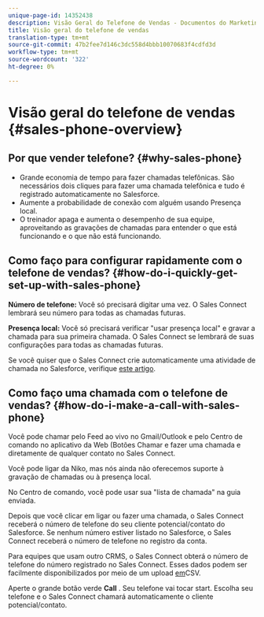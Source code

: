 ```yaml
---
unique-page-id: 14352438
description: Visão Geral do Telefone de Vendas - Documentos do Marketing - Documentação do Produto
title: Visão geral do telefone de vendas
translation-type: tm+mt
source-git-commit: 47b2fee7d146c3dc558d4bbb10070683f4cdfd3d
workflow-type: tm+mt
source-wordcount: '322'
ht-degree: 0%

---
```



# Visão geral do telefone de vendas {#sales-phone-overview}

## Por que vender telefone? {#why-sales-phone}

* Grande economia de tempo para fazer chamadas telefônicas. São necessários dois cliques para fazer uma chamada telefônica e tudo é registrado automaticamente no Salesforce.
* Aumente a probabilidade de conexão com alguém usando Presença local.
* O treinador apaga e aumenta o desempenho de sua equipe, aproveitando as gravações de chamadas para entender o que está funcionando e o que não está funcionando.

## Como faço para configurar rapidamente com o telefone de vendas? {#how-do-i-quickly-get-set-up-with-sales-phone}

**Número de telefone:** Você só precisará digitar uma vez. O Sales Connect lembrará seu número para todas as chamadas futuras.

**Presença local:** Você só precisará verificar &quot;usar presença local&quot; e gravar a chamada para sua primeira chamada. O Sales Connect se lembrará de suas configurações para todas as chamadas futuras.

Se você quiser que o Sales Connect crie automaticamente uma atividade de chamada no Salesforce, verifique [este artigo](http://docs.marketo.com/x/joLS).

## Como faço uma chamada com o telefone de vendas? {#how-do-i-make-a-call-with-sales-phone}

Você pode chamar pelo Feed ao vivo no Gmail/Outlook e pelo Centro de comando no aplicativo da Web (Botões Chamar e fazer uma chamada e diretamente de qualquer contato no Sales Connect.

Você pode ligar da Niko, mas nós ainda não oferecemos suporte à gravação de chamadas ou à presença local.

No Centro de comando, você pode usar sua &quot;lista de chamada&quot; na guia enviada.

Depois que você clicar em ligar ou fazer uma chamada, o Sales Connect receberá o número de telefone do seu cliente potencial/contato do Salesforce. Se nenhum número estiver listado no Salesforce, o Sales Connect receberá o número de telefone no registro da conta.

Para equipes que usam outro CRMS, o Sales Connect obterá o número de telefone do número registrado no Sales Connect. Esses dados podem ser facilmente disponibilizados por meio de um upload [em](http://docs.marketo.com/x/HIPS)CSV.

Aperte o grande botão verde **Call** . Seu telefone vai tocar start. Escolha seu telefone e o Sales Connect chamará automaticamente o cliente potencial/contato.

